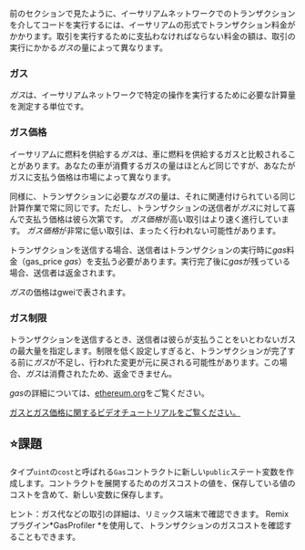 前のセクションで見たように、イーサリアムネットワークでのトランザクションを介してコードを実行するには、イーサリアムの形式でトランザクション料金がかかります。取引を実行するために支払わなければならない料金の額は、取引の実行にかかる*ガス*の量によって異なります。

### ガス
*ガス*は、イーサリアムネットワークで特定の操作を実行するために必要な計算量を測定する単位です。

### ガス価格
イーサリアムに燃料を供給する*ガス*は、車に燃料を供給するガスと比較されることがあります。あなたの車が消費するガスの量はほとんど同じですが、あなたがガスに支払う価格は市場によって異なります。

同様に、トランザクションに必要な*ガス*の量は、それに関連付けられている同じ計算作業で常に同じです。ただし、トランザクションの送信者が*ガス*に対して喜んで支払う価格は彼ら次第です。 *ガス価格*が高い取引はより速く進行しています。 *ガス価格*が非常に低い取引は、まったく行われない可能性があります。

トランザクションを送信する場合、送信者はトランザクションの実行時に*gas*料金（gas_price *gas*）を支払う必要があります。実行完了後に*gas*が残っている場合、送信者は返金されます。

*ガス*の価格はgweiで表されます。

### ガス制限
トランザクションを送信するとき、送信者は彼らが支払うことをいとわないガスの最大量を指定します。制限を低く設定しすぎると、トランザクションが完了する前に*ガス*が不足し、行われた変更が元に戻される可能性があります。この場合、*ガス*は消費されたため、返金できません。

*gas*の詳細については、<a href="https://ethereum.org/en/developers/docs/gas/" target="_blank">ethereum.org</a>をご覧ください。

<a href="https://www.youtube.com/watch?v=oTS9uxU6cAM" target="_blank">ガスとガス価格に関するビデオチュートリアルをご覧ください。</a>

## ⭐️課題
タイプ`uint`の`cost`と呼ばれる`Gas`コントラクトに新しい`public`ステート変数を作成します。コントラクトを展開するためのガスコストの値を、保存している値のコストを含めて、新しい変数に保存します。

ヒント：ガス代などの取引の詳細は、リミックス端末で確認できます。 Remixプラグイン*GasProfiler *を使用して、トランザクションのガスコストを確認することもできます。
